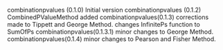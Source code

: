 combinationpvalues (0.1.0)
     Initial version
combinationpvalues (0.1.2)
    CombinedPValueMethod added
combinationpvalues(0.1.3)
  corrections made to Tippett and George Method. changes InfinitePs function to SumOfPs
combinationpvalues(0.1.3.1)
  minor changes to George Method.
combinationpvalues(0.1.4)
  minor changes to Pearson and Fisher Method.
